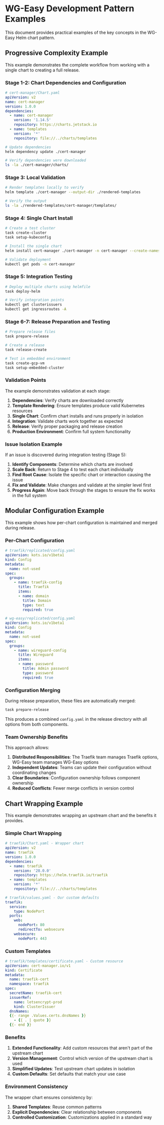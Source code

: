 # WG-Easy Development Pattern Examples

This document provides practical examples of the key concepts in the WG-Easy Helm chart pattern.

## Progressive Complexity Example

This example demonstrates the complete workflow from working with a single chart to creating a full release.

### Stage 1-2: Chart Dependencies and Configuration

```yaml
# cert-manager/Chart.yaml
apiVersion: v2
name: cert-manager
version: 1.0.0
dependencies:
  - name: cert-manager
    version: '1.14.5'
    repository: https://charts.jetstack.io
  - name: templates
    version: '*'
    repository: file://../charts/templates
```

```bash
# Update dependencies
helm dependency update ./cert-manager

# Verify dependencies were downloaded
ls -la ./cert-manager/charts/
```

### Stage 3: Local Validation

```bash
# Render templates locally to verify
helm template ./cert-manager --output-dir ./rendered-templates

# Verify the output
ls -la ./rendered-templates/cert-manager/templates/
```

### Stage 4: Single Chart Install

```bash
# Create a test cluster
task create-cluster
task setup-kubeconfig

# Install the single chart
helm install cert-manager ./cert-manager -n cert-manager --create-namespace

# Validate deployment
kubectl get pods -n cert-manager
```

### Stage 5: Integration Testing

```bash
# Deploy multiple charts using helmfile
task deploy-helm

# Verify integration points
kubectl get clusterissuers
kubectl get ingressroutes -A
```

### Stage 6-7: Release Preparation and Testing

```bash
# Prepare release files
task prepare-release

# Create a release
task release-create

# Test in embedded environment
task create-gcp-vm
task setup-embedded-cluster
```

### Validation Points

The example demonstrates validation at each stage:

1. **Dependencies**: Verify charts are downloaded correctly
2. **Template Rendering**: Ensure templates produce valid Kubernetes resources
3. **Single Chart**: Confirm chart installs and runs properly in isolation
4. **Integration**: Validate charts work together as expected
5. **Release**: Verify proper packaging and release creation
6. **Production Environment**: Confirm full system functionality

### Issue Isolation Example

If an issue is discovered during integration testing (Stage 5):

1. **Identify Components**: Determine which charts are involved
2. **Scale Back**: Return to Stage 4 to test each chart individually
3. **Find Root Cause**: Isolate the specific chart or interaction causing the issue
4. **Fix and Validate**: Make changes and validate at the simpler level first
5. **Progress Again**: Move back through the stages to ensure the fix works in the full system

## Modular Configuration Example

This example shows how per-chart configuration is maintained and merged during release.

### Per-Chart Configuration

```yaml
# traefik/replicated/config.yaml
apiVersion: kots.io/v1beta1
kind: Config
metadata:
  name: not-used
spec:
  groups:
    - name: traefik-config
      title: Traefik
      items:
      - name: domain
        title: Domain
        type: text
        required: true
```

```yaml
# wg-easy/replicated/config.yaml
apiVersion: kots.io/v1beta1
kind: Config
metadata:
  name: not-used
spec:
  groups:
    - name: wireguard-config
      title: Wireguard
      items:
      - name: password
        title: Admin password
        type: password
        required: true
```

### Configuration Merging

During release preparation, these files are automatically merged:

```bash
task prepare-release
```

This produces a combined `config.yaml` in the release directory with all options from both components.

### Team Ownership Benefits

This approach allows:

1. **Distributed Responsibilities**: The Traefik team manages Traefik options, WG-Easy team manages WG-Easy options
2. **Independent Updates**: Teams can update their configuration without coordinating changes
3. **Clear Boundaries**: Configuration ownership follows component ownership
4. **Reduced Conflicts**: Fewer merge conflicts in version control

## Chart Wrapping Example

This example demonstrates wrapping an upstream chart and the benefits it provides.

### Simple Chart Wrapping

```yaml
# traefik/Chart.yaml - Wrapper chart
apiVersion: v2
name: traefik
version: 1.0.0
dependencies:
  - name: traefik
    version: '28.0.0'
    repository: https://helm.traefik.io/traefik
  - name: templates
    version: '*'
    repository: file://../charts/templates
```

```yaml
# traefik/values.yaml - Our custom defaults
traefik:
  service:
    type: NodePort
  ports:
    web:
      nodePort: 80
      redirectTo: websecure
    websecure:
      nodePort: 443
```

### Custom Templates

```yaml
# traefik/templates/certificate.yaml - Custom resource
apiVersion: cert-manager.io/v1
kind: Certificate
metadata:
  name: traefik-cert
  namespace: traefik
spec:
  secretName: traefik-cert
  issuerRef:
    name: letsencrypt-prod
    kind: ClusterIssuer
  dnsNames:
  {{- range .Values.certs.dnsNames }}
    - {{ . | quote }}
  {{- end }}
```

### Benefits

1. **Extended Functionality**: Add custom resources that aren't part of the upstream chart
2. **Version Management**: Control which version of the upstream chart is used
3. **Simplified Updates**: Test upstream chart updates in isolation
4. **Custom Defaults**: Set defaults that match your use case

### Environment Consistency

The wrapper chart ensures consistency by:

1. **Shared Templates**: Reuse common patterns
2. **Explicit Dependencies**: Clear relationship between components
3. **Controlled Customization**: Customizations applied in a standard way
